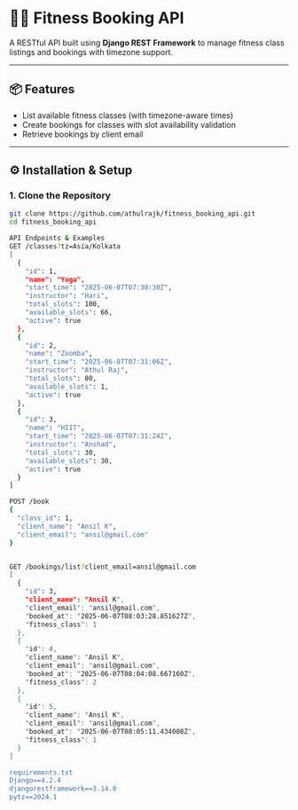 # 🏋️‍♀️ Fitness Booking API

A RESTful API built using **Django REST Framework** to manage fitness class listings and bookings with timezone support.

---

## 📦 Features

- List available fitness classes (with timezone-aware times)
- Create bookings for classes with slot availability validation
- Retrieve bookings by client email

---

## ⚙️ Installation & Setup

### 1. Clone the Repository

```bash
git clone https://github.com/athulrajk/fitness_booking_api.git
cd fitness_booking_api

API Endpoints & Examples
GET /classes?tz=Asia/Kolkata
[
  {
    "id": 1,
    "name": "Yoga",
    "start_time": "2025-06-07T07:30:30Z",
    "instructor": "Hari",
    "total_slots": 100,
    "available_slots": 66,
    "active": true
  },
  {
    "id": 2,
    "name": "Zoomba",
    "start_time": "2025-06-07T07:31:06Z",
    "instructor": "Athul Raj",
    "total_slots": 80,
    "available_slots": 1,
    "active": true
  },
  {
    "id": 3,
    "name": "HIIT",
    "start_time": "2025-06-07T07:31:24Z",
    "instructor": "Anshad",
    "total_slots": 30,
    "available_slots": 30,
    "active": true
  }
]

POST /book
{
  "class_id": 1,
  "client_name": "Ansil K",
  "client_email": "ansil@gmail.com"
}


GET /bookings/list?client_email=ansil@gmail.com
[
  {
    "id": 3,
    "client_name": "Ansil K",
    "client_email": "ansil@gmail.com",
    "booked_at": "2025-06-07T08:03:28.851627Z",
    "fitness_class": 1
  },
  {
    "id": 4,
    "client_name": "Ansil K",
    "client_email": "ansil@gmail.com",
    "booked_at": "2025-06-07T08:04:08.667160Z",
    "fitness_class": 2
  },
  {
    "id": 5,
    "client_name": "Ansil K",
    "client_email": "ansil@gmail.com",
    "booked_at": "2025-06-07T08:05:11.434008Z",
    "fitness_class": 1
  }
]

requirements.txt
Django==4.2.4
djangorestframework==3.14.0
pytz==2024.1
